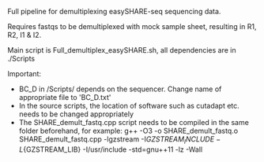 Full pipeline for demultiplexing easySHARE-seq sequencing data.

Requires fastqs to be demultiplexed with mock sample sheet, resulting in R1, R2, I1 & I2.

Main script is Full_demultiplex_easySHARE.sh, all dependencies are in ./Scripts

Important: 
- BC_D in /Scripts/ depends on the sequencer. Change name of appropriate file to 'BC_D.txt'
- In the source scripts, the location of software such as cutadapt etc. needs to be changed appropriately
- The SHARE_demult_fastq.cpp script needs to be compiled in the same folder beforehand, for example:
  g++ -O3 -o SHARE_demult_fastq.o SHARE_demult_fastq.cpp -lgzstream -I${GZSTREAM_INCLUDE} -L${GZSTREAM_LIB} -I/usr/include -std=gnu++11 -lz -Wall
